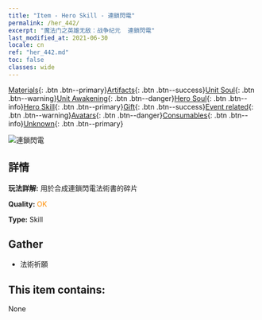 ```yaml
---
title: "Item - Hero Skill - 連鎖閃電"
permalink: /her_442/
excerpt: "魔法门之英雄无敌：战争纪元  連鎖閃電"
last_modified_at: 2021-06-30
locale: cn
ref: "her_442.md"
toc: false
classes: wide
---
```

 [Materials](/ItemsCN/){: .btn .btn--primary}[Artifacts](/ItemsCN/Artifacts/){: .btn .btn--success}[Unit Soul](/ItemsCN/UnitSoul/){: .btn .btn--warning}[Unit Awakening](/ItemsCN/UnitAwakening/){: .btn .btn--danger}[Hero Soul](/ItemsCN/HeroSoul/){: .btn .btn--info}[Hero Skill](/ItemsCN/HeroSkill/){: .btn .btn--primary}[Gift](/ItemsCN/Gift/){: .btn .btn--success}[Event related](/ItemsCN/Events/){: .btn .btn--warning}[Avatars](/ItemsCN/Avatars/){: .btn .btn--danger}[Consumables](/ItemsCN/Consumables/){: .btn .btn--info}[Unknown](/ItemsCN/Unknown/){: .btn .btn--primary}

 ![連鎖閃電](/images/t/ps_liansuoshandian.png)

## 詳情
 **玩法詳解:** 用於合成連鎖閃電法術書的碎片

 **Quality:** <span style="color: #FF8C00">OK</span>

 **Type:** Skill

## Gather

*    法術祈願 

## This item contains:

  None

